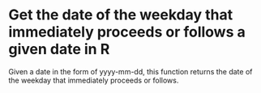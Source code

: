 # Get the date of the weekday that immediately proceeds or follows a given date in R

Given a date in the form of yyyy-mm-dd, this function returns the date of the weekday that immediately proceeds or follows.